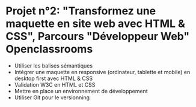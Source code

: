 # Projet n°2: "Transformez une maquette en site web avec HTML &amp; CSS", Parcours "Développeur Web" Openclassrooms
- Utiliser les balises sémantiques
- Intégrer une maquette en responsive (ordinateur, tablette et mobile) en desktop first avec HTML & CSS
- Validation W3C en HTML et CSS
- Mettre en place un environnement de développement
- Utiliser Git pour le versionning
